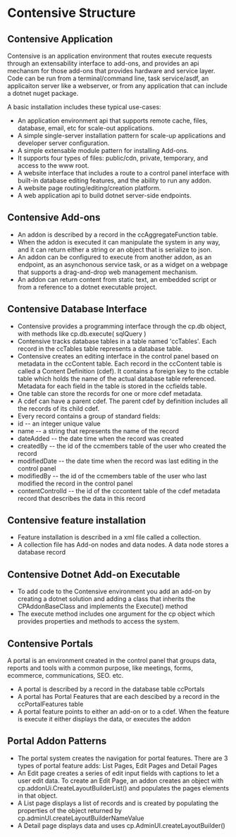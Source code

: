 # Contensive Structure

## Contensive Application

Contensive is an application environment that routes execute requests through an extensability interface to add-ons, and provides an api mechansm for those add-ons that provides hardware and service layer. Code can be run from a terminal/command line, task service/asdf, an applicaiton server like a webserver, or from any application that can include a dotnet nuget package.

A basic installation includes these typical use-cases:

- An application environment api that supports remote cache, files, database, email, etc for scale-out applications.
- A simple single-server installation pattern for scale-up applications and developer server configuration.
- A simple extensable module pattern for installing Add-ons.
- It supports four types of files: public/cdn, private, temporary, and access to the www root.
- A website interface that includes a route to a control panel interface with built-in database editing features, and the ability to run any addon.
- A website page routing/editing/creation platform.
- A web application api to build dotnet server-side endpoints.

## Contensive Add-ons
- An addon is described by a record in the ccAggregateFunction table.
- When the addon is executed it can manipulate the system in any way, and it can return either a string or an object that is serialize to json.
- An addon can be configured to execute from another addon, as an endpoint, as an asynchonous service task, or as a widget on a webpage that supports a drag-and-drop web management mechanism.
- An addon can return content from static text, an embedded script or from a reference to a dotnet executable project.

## Contensive Database Interface
- Contensive provides a programming interface through the cp.db object, with methods like cp.db.execute( sqlQuery )
- Contensive tracks database tables in a table named 'ccTables'. Each record in the ccTables table represents a database table.
- Contensive creates an editing interface in the control panel based on metadata in the ccContent table. Each record in the ccContent table is called a Content Definition (cdef). It contains a foreign key to the cctable table which holds the name of the actual database table referenced. Metadata for each field in the table is stored in the ccfields table.
- One table can store the records for one or more cdef metadata.
- A cdef can have a parent cdef. The parent cdef by definition includes all the records of its child cdef.
- Every record contains a group of standard fields:
 - id -- an integer unique value
 - name -- a string that represents the name of the record
 - dateAdded -- the date time when the record was created
 - createdBy -- the id of the ccmembers table of the user who created the record
 - modifiedDate -- the date time when the record was last editing in the control panel
 - modifiedBy -- the id of the ccmembers table of the user who last modified the record in the control panel
 - contentControlId -- the id of the cccontent table of the cdef metadata record that describes the data in this record

## Contensive feature installation
- Feature installation is described in a xml file called a collection.
- A collection file has Add-on nodes and data nodes. A data node stores a database record

## Contensive Dotnet Add-on Executable
- To add code to the Contensive environment you add an add-on by creating a dotnet solution and adding a class that inherits the CPAddonBaseClass and implements the Execute() method
- The execute method includes one argument for the cp object which provides properties and methods to access the system.

## Contensive Portals
A portal is an environment created in the control panel that groups data, reports and tools with a common purpose, like meetings, forms, ecommerce, communications, SEO. etc.
- A portal is described by a record in the database table ccPortals
- A portal has Portal Features that are each descibed by a record in the ccPortalFeatures table
- A portal feature points to either an add-on or to a cdef. When the feature is execute it either displays the data, or executes the addon

## Portal Addon Patterns
- The portal system creates the navigation for portal features. There are 3 types of portal feature adds: List Pages, Edit Pages and Detail Pages
- An Edit page creates a series of edit input fields with captions to let a user edit data. To create an Edit Page, an addon creates an object with cp.addonUi.CreateLayoutBuilderList() and populates the pages elements in that object.
- A List page displays a list of records and is created by populating the properties of the object returned by cp.adminUI.createLayoutBuilderNameValue
- A Detail page displays data and uses cp.AdminUI.createLayoutBuilder()
